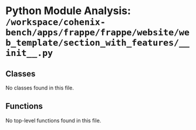# Python Module Analysis: `/workspace/cohenix-bench/apps/frappe/frappe/website/web_template/section_with_features/__init__.py`

## Classes

No classes found in this file.


## Functions

No top-level functions found in this file.
